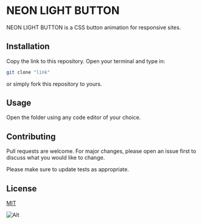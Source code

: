 # NEON LIGHT BUTTON

NEON LIGHT BUTTON is a CSS button animation for responsive sites.

## Installation

Copy the link to this repository. Open your terminal and type in:

```bash
git clone "link"
```
or simply fork this repository to yours.

## Usage

Open the folder using any code editor of your choice.

## Contributing
Pull requests are welcome. For major changes, please open an issue first to discuss what you would like to change.

Please make sure to update tests as appropriate.

## License
[MIT](https://choosealicense.com/licenses/mit/)

![Alt](https://repobeats.axiom.co/api/embed/f1c25e480271285fadb64f8772cb41f148f5b608.svg "Repobeats analytics image")
